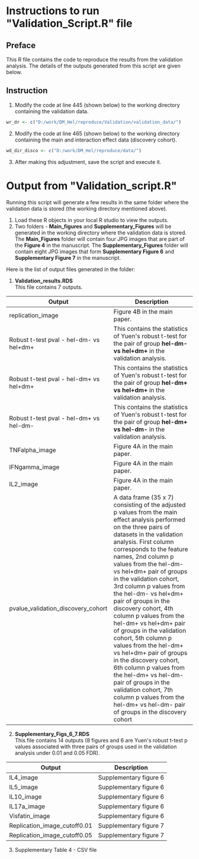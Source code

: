 # Instructions to run "Validation_Script.R" file
## Preface
This R file contains the code to reproduce the results from the validation analysis.
The details of the outputs generated from this script are given below.

## Instruction
1. Modify the code at line 445 (shown below) to the working directory containing the validation data.
```R
wr_dr <- c("D:/work/DM_Hel/reproduce/Validation/validation_data/")
```
2. Modify the code at line 465 (shown below) to the working directory containing the main and interaction effect data (discovery cohort).
```R
wd_dir_disco <- c("D:/work/DM_Hel/reproduce/data/")
```
3. After making this adjustment, save the script and execute it.

# Output from "Validation_script.R"
Running this script will generate a few results in the same folder where the validation data is stored (the working directory mentioned above). 

1) Load these R objects in your local R studio to view the outputs.
2) Two folders - **Main_figures** and **Supplementary_Figures** will be generated in the working directory where the validation data is stored. The **Main_Figures** folder will contain four JPG images that are part of the **Figure 4** in the manuscript. The **Supplementary_Figures** folder will contain eight JPG images that form **Supplementary Figure 6** and **Supplementary Figure 7** in the manuscript.

Here is the list of output files generated in the folder:
1) **Validation_results.RDS**<br>
This file contains 7 outputs.

|Output|Description|
|---|---|
|replication_image| Figure 4B in the main paper.|
|Robust t-test pval - hel-dm- vs hel+dm+| This contains the statistics of Yuen's robust t-test for the pair of group **hel-dm- vs hel+dm+** in the validation analysis.|
|Robust t-test pval - hel-dm+ vs hel+dm+| This contains the statistics of Yuen's robust t-test for the pair of group **hel-dm+ vs hel+dm+** in the validation analysis.|
|Robust t-test pval - hel-dm+ vs hel-dm-| This contains the statistics of Yuen's robust t-test for the pair of group **hel-dm+ vs hel-dm-** in the validation analysis.|
|TNFalpha_image| Figure 4A in the main paper.|
|IFNgamma_image| Figure 4A in the main paper.|
|IL2_image| Figure 4A in the main paper.|
|pvalue_validation_discovery_cohort|A data frame (35 x 7) consisting of the adjusted p values from the main effect analysis performed on the three pairs of datasets in the validation analysis. First column corresponds to the feature names, 2nd column p values from the hel-dm- vs hel+dm+ pair of groups in the validation cohort, 3rd column p values from the hel-dm- vs hel+dm+ pair of groups in the discovery cohort, 4th column p values from the hel-dm+ vs hel+dm+ pair of groups in the validation cohort, 5th column p values from the hel-dm+ vs hel+dm+ pair of groups in the discovery cohort, 6th column p values from the hel-dm+ vs hel-dm- pair of groups in the validation cohort, 7th column p values from the hel-dm+ vs hel-dm- pair of groups in the discovery cohort |
2) **Supplementary_Figs_6_7.RDS**<br>
This file contains 14 outputs (8 figures and 6 are Yuen's robust t-test p values associated with three pairs of groups used in the validation analysis under 0.01 and 0.05 FDR).

|Output|Description|
|---|---|
|IL4_image| Supplementary figure 6|
|IL5_image| Supplementary figure 6|
|IL10_image| Supplementary figure 6|
|IL17a_image| Supplementary figure 6|
|Visfatin_image| Supplementary figure 6|
|Replication_image_cutoff0.01| Supplementary figure 7|
|Replication_image_cutoff0.05| Supplementary figure 7|

3) Supplementary Table 4 - CSV file




